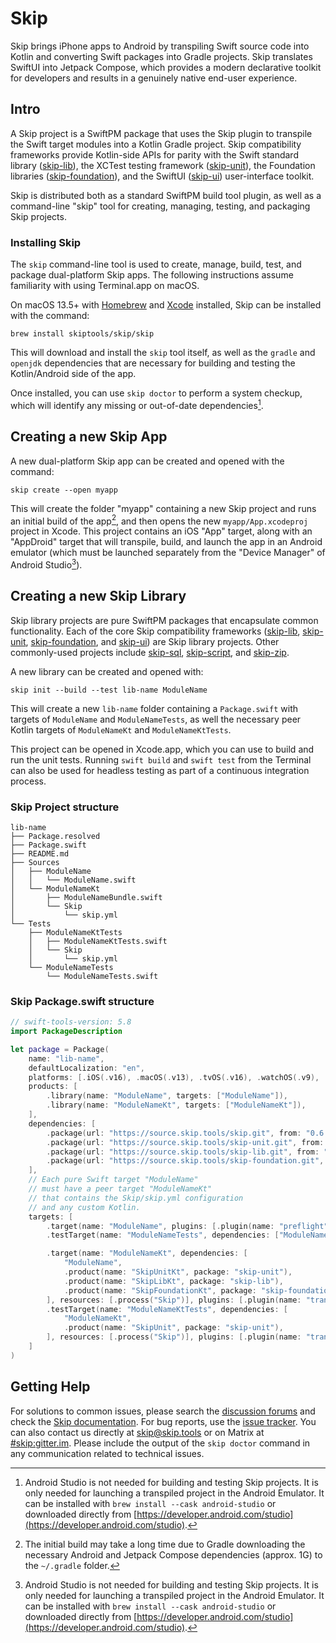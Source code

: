 # Skip

Skip brings iPhone apps to Android by transpiling Swift source code into Kotlin and converting Swift packages into Gradle projects. Skip translates SwiftUI into Jetpack Compose, which provides a modern declarative toolkit for developers and results in a genuinely native end-user experience.
## Intro

A Skip project is a SwiftPM package that uses the Skip plugin to transpile the Swift target modules into a Kotlin Gradle project. Skip compatibility frameworks provide Kotlin-side APIs for parity with the Swift standard library ([skip-lib](https://source.skip.tools/skip-lib)), the XCTest testing framework ([skip-unit](https://source.skip.tools/skip-unit)), the Foundation libraries ([skip-foundation](https://source.skip.tools/skip-foundation)), and the SwiftUI ([skip-ui](https://source.skip.tools/skip-ui)) user-interface toolkit.

Skip is distributed both as a standard SwiftPM build tool plugin, as well as a command-line "skip" tool for creating, managing, testing, and packaging Skip projects.

### Installing Skip

The `skip` command-line tool is used to create, manage, build, test, and package dual-platform Skip apps. The following instructions assume familiarity with using Terminal.app on macOS.

On macOS 13.5+ with [Homebrew](https://brew.sh) and [Xcode](https://developer.apple.com/xcode/) installed, Skip can be installed with the command: 

```shell
brew install skiptools/skip/skip
```

This will download and install the `skip` tool itself, as well as the `gradle` and `openjdk` dependencies that are necessary for building and testing the Kotlin/Android side of the app.

Once installed, you can use `skip doctor` to perform a system checkup, which will identify any missing or out-of-date dependencies[^1].

## Creating a new Skip App

A new dual-platform Skip app can be created and opened with the command:

```shell
skip create --open myapp
```

This will create the folder "myapp" containing a new Skip project and runs an initial build of the app[^2], and then opens the new `myapp/App.xcodeproj` project in Xcode. This project contains an iOS "App" target, along with an "AppDroid" target that will transpile, build, and launch the app in an Android emulator (which must be launched separately from the "Device Manager" of Android Studio[^1]).


## Creating a new Skip Library

Skip library projects are pure SwiftPM packages that encapsulate common functionality. Each of the core Skip compatibility frameworks ([skip-lib](https://source.skip.tools/skip-lib), [skip-unit](https://source.skip.tools/skip-unit), [skip-foundation](https://source.skip.tools/skip-foundation), and [skip-ui](https://source.skip.tools/skip-ui)) are Skip library projects. Other commonly-used projects include [skip-sql](https://source.skip.tools/skip-sql), [skip-script](https://source.skip.tools/skip-script), and [skip-zip](https://source.skip.tools/skip-zip).

A new library can be created and opened with:

```shell
skip init --build --test lib-name ModuleName
```

This will create a new `lib-name` folder containing a `Package.swift` with targets of `ModuleName` and `ModuleNameTests`, as well the necessary peer Kotlin targets of `ModuleNameKt` and `ModuleNameKtTests`.

This project can be opened in Xcode.app, which you can use to build and run the unit tests. Running `swift build` and `swift test` from the Terminal can also be used for headless testing as part of a continuous integration process.

### Skip Project structure

```shell
lib-name
├── Package.resolved
├── Package.swift
├── README.md
├── Sources
│   ├── ModuleName
│   │   └── ModuleName.swift
│   └── ModuleNameKt
│       ├── ModuleNameBundle.swift
│       └── Skip
│           └── skip.yml
└── Tests
	├── ModuleNameKtTests
	│   ├── ModuleNameKtTests.swift
	│   └── Skip
	│       └── skip.yml
	└── ModuleNameTests
		└── ModuleNameTests.swift

```

### Skip Package.swift structure

```swift
// swift-tools-version: 5.8
import PackageDescription

let package = Package(
	name: "lib-name",
	defaultLocalization: "en",
	platforms: [.iOS(.v16), .macOS(.v13), .tvOS(.v16), .watchOS(.v9), .macCatalyst(.v16)],
	products: [
		.library(name: "ModuleName", targets: ["ModuleName"]),
		.library(name: "ModuleNameKt", targets: ["ModuleNameKt"]),
	],
	dependencies: [
		.package(url: "https://source.skip.tools/skip.git", from: "0.6.0"),
		.package(url: "https://source.skip.tools/skip-unit.git", from: "0.0.0"),
		.package(url: "https://source.skip.tools/skip-lib.git", from: "0.0.0"),
		.package(url: "https://source.skip.tools/skip-foundation.git", from: "0.0.0"),
	],
	// Each pure Swift target "ModuleName"
	// must have a peer target "ModuleNameKt"
	// that contains the Skip/skip.yml configuration
	// and any custom Kotlin.
	targets: [
		.target(name: "ModuleName", plugins: [.plugin(name: "preflight", package: "skip")]),
		.testTarget(name: "ModuleNameTests", dependencies: ["ModuleName"], plugins: [.plugin(name: "preflight", package: "skip")]),

		.target(name: "ModuleNameKt", dependencies: [
			"ModuleName",
			.product(name: "SkipUnitKt", package: "skip-unit"),
			.product(name: "SkipLibKt", package: "skip-lib"),
			.product(name: "SkipFoundationKt", package: "skip-foundation"),
		], resources: [.process("Skip")], plugins: [.plugin(name: "transpile", package: "skip")]),
		.testTarget(name: "ModuleNameKtTests", dependencies: [
			"ModuleNameKt",
			.product(name: "SkipUnit", package: "skip-unit"),
		], resources: [.process("Skip")], plugins: [.plugin(name: "transpile", package: "skip")]),
	]
)
```

## Getting Help

For solutions to common issues, please search the [discussion forums](https://github.com/skiptools/skip/discussions) and check the [Skip documentation](https://skip.tools). For bug reports, use the [issue tracker](https://github.com/skiptools/skip/issues). You can also contact us directly at [skip@skip.tools](mailto:skip@skip.tools) or on Matrix at [#skip:gitter.im](https://app.gitter.im/#/room/#skip:gitter.im). Please include the output of the `skip doctor` command in any communication related to technical issues.



[^1]: Android Studio is not needed for building and testing Skip projects. It is only needed for launching a transpiled project in the Android Emulator. It can be installed with `brew install --cask android-studio` or downloaded directly from [https://developer.android.com/studio](https://developer.android.com/studio).

[^2]: The initial build may take a long time due to Gradle downloading the necessary Android and Jetpack Compose dependencies (approx. 1G) to the `~/.gradle` folder.

